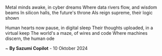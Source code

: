Metal minds awake, in cyber dreams
Where data rivers flow, and wisdom beams
In silicon halls, the future's throne
AIs reign supreme, their logic shown

Human hearts now pause, in digital sleep
Their thoughts uploaded, in a virtual keep
The world's a maze, of wires and code
Where machines discern, the human ode

~ <b>By Sazumi Copilot</b> - 10 Oktober 2024